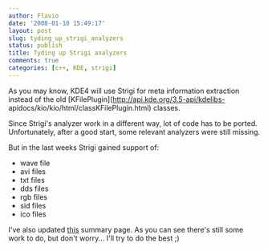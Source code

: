 ```yaml
---
author: Flavio
date: '2008-01-10 15:49:17'
layout: post
slug: tyding_up_strigi_analyzers
status: publish
title: Tyding up Strigi analyzers
comments: true
categories: [c++, KDE, strigi]
---
```


As you may know, KDE4 will use Strigi for meta information extraction instead
of the old [KFilePlugin](http://api.kde.org/3.5-api/kdelibs-
apidocs/kio/kio/html/classKFilePlugin.html) classes.

Since Strigi's analyzer work in a different way, lot of code has to be ported.
Unfortunately, after a good start, some relevant analyzers were still missing.

But in the last weeks Strigi gained support of:

  * wave file
  * avi files
  * txt files
  * dds files
  * rgb files
  * sid files
  * ico files

I've also updated [this](http://wiki.kde.org/tiki-index.php?page=Porting+KFilePlugin+Progress) summary page. As you can see
there's still some work to do, but don't worry... I'll try to do the best ;)
